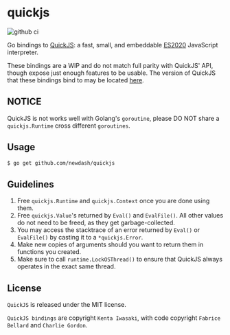 # quickjs

![github ci](https://github.com/newdash/quickjs/workflows/github%20ci/badge.svg)

Go bindings to [QuickJS](https://bellard.org/quickjs/): a fast, small, and embeddable [ES2020](https://tc39.github.io/ecma262/) JavaScript interpreter.

These bindings are a WIP and do not match full parity with QuickJS' API, though expose just enough features to be usable. The version of QuickJS that these bindings bind to may be located [here](version.h).

## NOTICE

QuickJS is not works well with Golang's `goroutine`, please DO NOT share a `quickjs.Runtime` cross different `goroutines`.

## Usage

```bash
$ go get github.com/newdash/quickjs
```

## Guidelines

1. Free `quickjs.Runtime` and `quickjs.Context` once you are done using them.
2. Free `quickjs.Value`'s returned by `Eval()` and `EvalFile()`. All other values do not need to be freed, as they get garbage-collected.
3. You may access the stacktrace of an error returned by `Eval()` or `EvalFile()` by casting it to a `*quickjs.Error`.
4. Make new copies of arguments should you want to return them in functions you created.
5. Make sure to call `runtime.LockOSThread()` to ensure that QuickJS always operates in the exact same thread.

## License

`QuickJS` is released under the MIT license.

`QuickJS bindings` are copyright `Kenta Iwasaki`, with code copyright `Fabrice Bellard` and `Charlie Gordon`.

